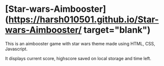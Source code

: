 # [Star-wars-Aimbooster](https://harsh010501.github.io/Star-wars-Aimbooster/ target="blank")
This is an aimbooster game with star wars theme made using HTML, CSS, Javascript.

It displays current score, highscore saved on local storage and time left.
